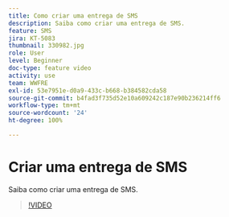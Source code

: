 ```yaml
---
title: Como criar uma entrega de SMS
description: Saiba como criar uma entrega de SMS.
feature: SMS
jira: KT-5083
thumbnail: 330982.jpg
role: User
level: Beginner
doc-type: feature video
activity: use
team: WWFRE
exl-id: 53e7951e-d0a9-433c-b668-b384582cda58
source-git-commit: b4fad3f735d52e10a609242c187e90b236214ff6
workflow-type: tm+mt
source-wordcount: '24'
ht-degree: 100%

---
```


# Criar uma entrega de SMS

Saiba como criar uma entrega de SMS.

>[!VIDEO](https://video.tv.adobe.com/v/330982)
